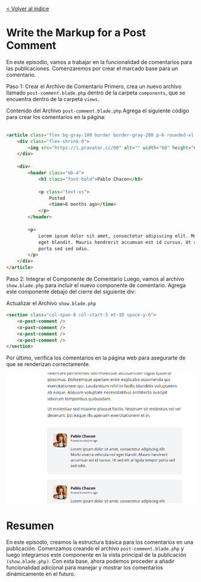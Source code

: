 [< Volver al índice](/docs/readme.md)

# Write the Markup for a Post Comment

En este episodio, vamos a trabajar en la funcionalidad de comentarios para las publicaciones. Comenzaremos por crear el marcado base para un comentario. 

Paso 1: Crear el Archivo de Comentario
Primero, crea un nuevo archivo llamado `post-comment.blade.php` dentro de la carpeta `components`, que se encuentra dentro de la carpeta `views`.

Contenido del Archivo `post-comment.blade.php`
Agrega el siguiente código para crear los comentarios en la página:

```html

<article class="flex bg-gray-100 border border-gray-200 p-6 rounded-xl space-x-4">
    <div class="flex-shrink-0">
        <img src="https://i.pravatar.cc/60" alt="" width="60" height="60" class="rounded-xl">
    </div>

    <div>
        <header class="mb-4">
            <h3 class="font-bold">Pablo Chacon</h3>

            <p class="text-xs">
                Posted
                <time>6 months ago</time>
            </p>
        </header>

        <p>
            Lorem ipsum dolor sit amet, consectetur adipiscing elit. Morbi viverra vehicula nisl
            eget blandit. Mauris hendrerit accumsan est id cursus. Ut sed elit at ligula tempor
            porta sed sed odio.
        </p>
    </div>
</article>

```
Paso 2: Integrar el Componente de Comentario
Luego, vamos al archivo `show.blade.php` para incluir el nuevo componente de comentario. Agrega este componente debajo del cierre del siguiente div: <div class="col-span-8">

Actualizar el Archivo `show.blade.php`

```html
<section class="col-span-8 col-start-5 mt-10 space-y-6">
    <x-post-comment />
    <x-post-comment />
    <x-post-comment />
    <x-post-comment />
</section>

```

Por último, verifica los comentarios en la página web para asegurarte de que se renderizan correctamente.

 ![Vista ](images/comments.png)



# Resumen
En este episodio, creamos la estructura básica para los comentarios en una publicación. Comenzamos creando el archivo `post-comment.blade.php` y luego integramos este componente en la vista principal de la publicación `(show.blade.php)`. Con esta base, ahora podemos proceder a añadir funcionalidad adicional para manejar y mostrar los comentarios dinámicamente en el futuro.


